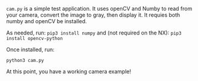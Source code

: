 `cam.py` is a simple test application.  It uses openCV and Numby to read from your camera, convert the image to gray, then display it.  It requies both numby and openCV be installed.

As needed, run:
`pip3 install numpy`
and (not required on the NX):
`pip3 install opencv-python`

Once installed, run:
```
python3 cam.py
```

At this point, you have a working camera example!
